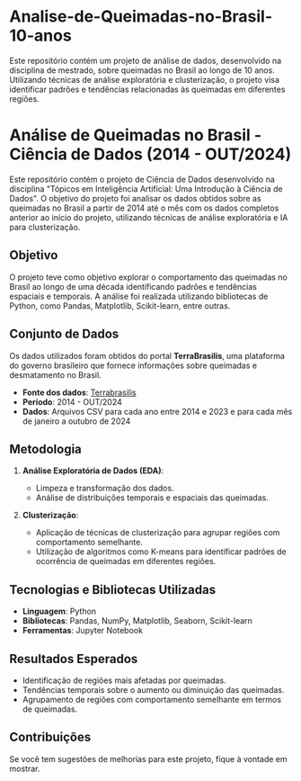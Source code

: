 # Analise-de-Queimadas-no-Brasil-10-anos
Este repositório contém um projeto de análise de dados, desenvolvido na disciplina de mestrado, sobre queimadas no Brasil ao longo de 10 anos. Utilizando técnicas de análise exploratória e clusterização, o projeto visa identificar padrões e tendências relacionadas às queimadas em diferentes regiões.

# Análise de Queimadas no Brasil - Ciência de Dados (2014 - OUT/2024)

Este repositório contém o projeto de Ciência de Dados desenvolvido na disciplina "Tópicos em Inteligência Artificial: Uma Introdução à Ciência de Dados". O objetivo do projeto foi analisar os dados obtidos sobre as queimadas no Brasil a partir de 2014 até o mês com os dados completos anterior ao início do projeto, utilizando técnicas de análise exploratória e IA para clusterização.

## Objetivo
O projeto teve como objetivo explorar o comportamento das queimadas no Brasil ao longo de uma década identificando padrões e tendências espaciais e temporais. A análise foi realizada utilizando bibliotecas de Python, como Pandas, Matplotlib, Scikit-learn, entre outras.

## Conjunto de Dados
Os dados utilizados foram obtidos do portal **TerraBrasilis**, uma plataforma do governo brasileiro que fornece informações sobre queimadas e desmatamento no Brasil. 

- **Fonte dos dados**: [Terrabrasilis](https://terrabrasilis.dpi.inpe.br/queimadas/portal/dados-abertos/)
- **Período**: 2014 - OUT/2024
- **Dados**: Arquivos CSV para cada ano entre 2014 e 2023 e para cada mês de janeiro a outubro de 2024

## Metodologia

1. **Análise Exploratória de Dados (EDA)**:
   - Limpeza e transformação dos dados.
   - Análise de distribuições temporais e espaciais das queimadas.

2. **Clusterização**:
   - Aplicação de técnicas de clusterização para agrupar regiões com comportamento semelhante.
   - Utilização de algoritmos como K-means para identificar padrões de ocorrência de queimadas em diferentes regiões.

## Tecnologias e Bibliotecas Utilizadas
- **Linguagem**: Python
- **Bibliotecas**: Pandas, NumPy, Matplotlib, Seaborn, Scikit-learn
- **Ferramentas**: Jupyter Notebook


## Resultados Esperados
- Identificação de regiões mais afetadas por queimadas.
- Tendências temporais sobre o aumento ou diminuição das queimadas.
- Agrupamento de regiões com comportamento semelhante em termos de queimadas.

## Contribuições
Se você tem sugestões de melhorias para este projeto, fique à vontade em mostrar.
